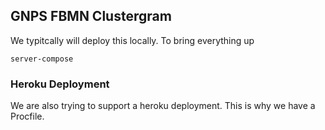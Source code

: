 ## GNPS FBMN Clustergram

We typitcally will deploy this locally. To bring everything up

```server-compose```

### Heroku Deployment

We are also trying to support a heroku deployment. This is why we have a Procfile. 
